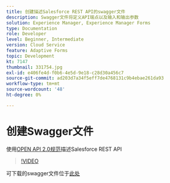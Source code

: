 ```yaml
---
title: 创建描述Salesforce REST API的swagger文件
description: Swagger文件将定义API端点以及输入和输出参数
solution: Experience Manager, Experience Manager Forms
type: Documentation
role: Developer
level: Beginner, Intermediate
version: Cloud Service
feature: Adaptive Forms
topic: Development
kt: 7147
thumbnail: 331754.jpg
exl-id: e406fe4d-f0b6-4e5d-9e18-c28d30a456c7
source-git-commit: ad203d7a34f5eff7de4768131c9b4ebae261da93
workflow-type: tm+mt
source-wordcount: '48'
ht-degree: 0%

---
```


# 创建Swagger文件

使用[OPEN API 2.0规范](https://swagger.io/docs/specification/2-0/basic-structure/)描述Salesforce REST API

>[!VIDEO](https://video.tv.adobe.com/v/331754?quality=12&learn=on)

可下载的swagger文件位于[此处](assets/sfdc-rest-swagger.zip)
